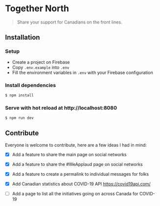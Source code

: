 # Together North

> Share your support for Canadians on the front lines.

## Installation

### Setup

- Create a project on Firebase
- Copy `.env.example` into `.env`
- Fill the environment variables in `.env` with your Firebase configuration 

### Install dependencies
``` bash
$ npm install
```

### Serve with hot reload at http://localhost:8080

```bash
$ npm run dev
```

## Contribute

Everyone is welcome to contribute, here are a few ideas I had in mind: 

- [x] Add a feature to share the main page on social networks
- [x] Add a feature to share the #WeApplaud page on social networks
- [x] Add a feature to create a permalink to individual messages for folks
- [x] Add Canadian statistics about COVID-19 API https://covid19api.com/
- [ ] Add a page to list all the initiatives going on across Canada for COVID-19

